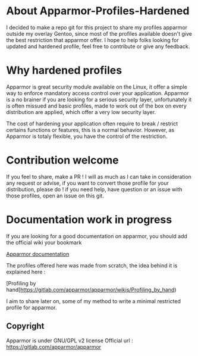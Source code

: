 # About Apparmor-Profiles-Hardened

I decided to make a repo git for this project to share my profiles apparmor outside my overlay Gentoo, since most of the profiles available doesn't give the best restriction that apparmor offer.
I hope to help folks looking for updated and hardened profile, feel free to contribute or give any feedback. 

# Why hardened profiles

Apparmor is great security module available on the Linux, it offer a simple way to enforce mandatory access control over your application. Apparmor is a no brainer if you are looking for a
serious security layer, unfortunately it is often missued and basic profiles, made to work out of the box on every distribution are applied, which offer a very low security layer.

The cost of hardening your application often require to break / restrict certains functions or features, this is a normal behavior.  However, as Apparmor is totaly flexible, you have the control of the restriction. 


# Contribution welcome

If you feel to share, make a PR ! I will as much as I can take in consideration any request or advise, if you want to convert those profile for your distribution, please do ! 
if you need help, have question or an issue with those profiles, open an issue on this git.


# Documentation work in progress

If you are looking for a good documentation on apparmor, you should add the official wiki your bookmark

[Apparmor documentation](https://gitlab.com/apparmor/apparmor/wikis/Documentation)

The profiles offered here was made from scratch, the idea behind it is explained here :

[Profiling by hand]https://gitlab.com/apparmor/apparmor/wikis/Profiling_by_hand)

I aim to share later on, some of my method to write a minimal restricted profile for apparmor.


## Copyright

Apparmor is under GNU/GPL v2 license
Official url : https://gitlab.com/apparmor/apparmor
